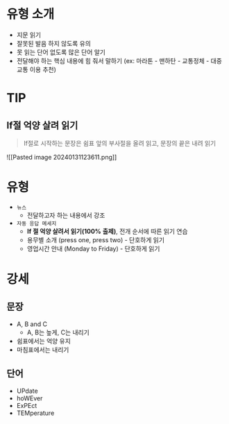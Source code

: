 # 유형 소개

- 지문 읽기
- 잘못된 발음 하지 않도록 유의
- 못 읽는 단어 없도록 많은 단어 알기
- 전달해야 하는 핵심 내용에 힘 줘서 말하기 (ex: 마라톤 - 맨하탄 - 교통정체 - 대중교통 이용 추천)

# TIP

## If절 억양 살려 읽기

> If절로 시작하는 문장은 쉼표 앞의 부사절을 올려 읽고, 문장의 끝은 내려 읽기

![[Pasted image 20240131123611.png]]

# 유형

- `뉴스` 
	- 전달하고자 하는 내용에서 강조
- `자동 응답 메세지` 
	- **If 절 억양 살려서 읽기(100% 출제)**, 전개 순서에 따른 읽기 연습
	- 용무별 소개 (press one, press two) - 단호하게 읽기
	- 영업시간 안내 (Monday to Friday) - 단호하게 읽기

# 강세

## 문장

- A, B and C
	- A, B는 높게, C는 내리기
- 쉼표에서는 억양 유지
- 마침표에서는 내리기

## 단어

- UPdate
- hoWEver
- ExPEct
- TEMperature